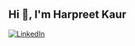 ## Hi 👋, I'm Harpreet Kaur

[![LinkedIn](https://img.shields.io/badge/-LinkedIn-blue)](https://www.linkedin.com/in/harpreet01414)


<!---
Harpreet1423/Harpreet1423 is a ✨ special ✨ repository because its `README.md` (this file) appears on your GitHub profile.
You can click the Preview link to take a look at your changes.
--->
